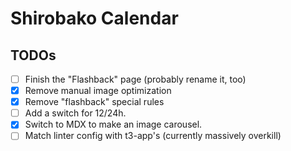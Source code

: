 # Shirobako Calendar

## TODOs

- [ ] Finish the "Flashback" page (probably rename it, too)
- [x] Remove manual image optimization
- [x] Remove "flashback" special rules
- [ ] Add a switch for 12/24h.
- [x] Switch to MDX to make an image carousel.
- [ ] Match linter config with t3-app's (currently massively overkill)
